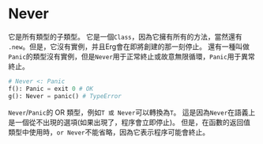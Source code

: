 # Never

它是所有類型的子類型。 它是一個`Class`，因為它擁有所有的方法，當然還有 `.new`。但是，它沒有實例，并且Erg會在即將創建的那一刻停止。
還有一種叫做`Panic`的類型沒有實例，但是`Never`用于正常終止或故意無限循環，`Panic`用于異常終止。

```python
# Never <: Panic
f(): Panic = exit 0 # OK
g(): Never = panic() # TypeError
```

`Never`/`Panic`的 OR 類型，例如`T 或 Never`可以轉換為`T`。 這是因為`Never`在語義上是一個從不出現的選項(如果出現了，程序會立即停止)。
但是，在函數的返回值類型中使用時，`or Never`不能省略，因為它表示程序可能會終止。